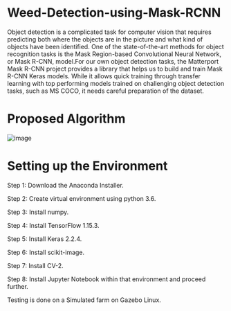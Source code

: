 # Weed-Detection-using-Mask-RCNN

Object detection is a complicated task for computer vision that requires predicting both 
where the objects are in the picture and what kind of objects have been identified. One 
of the state-of-the-art methods for object recognition tasks is the Mask Region-based 
Convolutional Neural Network, or Mask R-CNN, model.For our own object detection 
tasks, the Matterport Mask R-CNN project provides a library that helps us to build and 
train Mask R-CNN Keras models. While it allows quick training through transfer 
learning with top performing models trained on challenging object detection tasks, such 
as MS COCO, it needs careful preparation of the dataset.

# Proposed Algorithm

![image](https://user-images.githubusercontent.com/36009336/118648345-eadfa180-b7ff-11eb-835c-2dbd80b16fca.png)

# Setting up the Environment


Step 1: Download the Anaconda Installer.

Step 2: Create virtual environment using python 3.6.

Step 3: Install numpy.

Step 4: Install TensorFlow 1.15.3.

Step 5: Install Keras 2.2.4.

Step 6: Install scikit-image.

Step 7: Install CV-2.

Step 8: Install Jupyter Notebook within that environment and proceed further.




Testing is done on a Simulated farm on Gazebo Linux.
